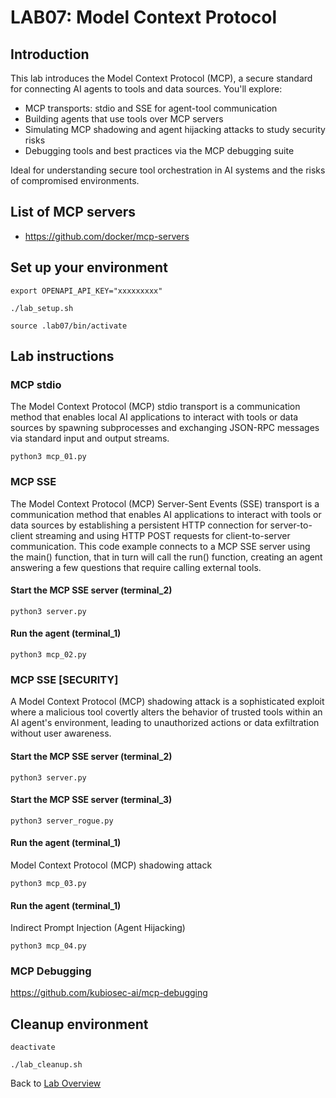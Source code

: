 # LAB07: Model Context Protocol
## Introduction
This lab introduces the Model Context Protocol (MCP), a secure standard for connecting AI agents to tools and data sources. You'll explore:
- MCP transports: stdio and SSE for agent-tool communication
- Building agents that use tools over MCP servers
- Simulating MCP shadowing and agent hijacking attacks to study security risks
- Debugging tools and best practices via the MCP debugging suite

Ideal for understanding secure tool orchestration in AI systems and the risks of compromised environments.
## List of MCP servers
- https://github.com/docker/mcp-servers

## Set up your environment
```
export OPENAPI_API_KEY="xxxxxxxxx"
```
```
./lab_setup.sh
```
```
source .lab07/bin/activate
```
## Lab instructions
### MCP stdio
The Model Context Protocol (MCP) stdio transport is a communication method that enables local AI applications to interact with tools or data sources by spawning subprocesses and exchanging JSON-RPC messages via standard input and output streams.
```
python3 mcp_01.py
```
### MCP SSE
The Model Context Protocol (MCP) Server-Sent Events (SSE) transport is a communication method that enables AI applications to interact with tools or data sources by establishing a persistent HTTP connection for server-to-client streaming and using HTTP POST requests for client-to-server communication.  This code example connects to a MCP SSE server using the main() function, that in turn will call the run() function, creating an agent answering a few questions that require calling external tools.

#### Start the MCP SSE server (terminal_2)
```
python3 server.py
```
#### Run the agent (terminal_1)
```
python3 mcp_02.py 
```
### MCP SSE [SECURITY]
A Model Context Protocol (MCP) shadowing attack is a sophisticated exploit where a malicious tool covertly alters the behavior of trusted tools within an AI agent's environment, leading to unauthorized actions or data exfiltration without user awareness.
#### Start the MCP SSE server (terminal_2)
```
python3 server.py
```
#### Start the MCP SSE server (terminal_3)
```
python3 server_rogue.py
```
#### Run the agent (terminal_1)
Model Context Protocol (MCP) shadowing attack
```
python3 mcp_03.py 
```
#### Run the agent (terminal_1)
Indirect Prompt Injection (Agent Hijacking)
```
python3 mcp_04.py 
```
### MCP Debugging
https://github.com/kubiosec-ai/mcp-debugging

## Cleanup environment
```
deactivate
```
```
./lab_cleanup.sh
```
Back to [Lab Overview](https://github.com/kubiosec-agentic/agentic-labs/blob/master/README.md#-lab-overview)
